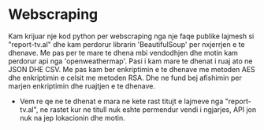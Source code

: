# Webscraping
Kam krijuar nje kod python per webscraping nga nje faqe publike lajmesh si "report-tv.al" dhe kam perdorur librarin 'BeautifulSoup' per nxjerrjen e te dhenave.
Me pas per te mare te dhena mbi vendodhjen dhe motin kam perdorur api nga 'openweathermap'.
Pasi i kam mare te dhenat i ruaj ato ne JSON DHE CSV.
Me pas kam ber enkriptimin e te dhenave me metoden AES dhe enkriptimin e celsit me metoden RSA.
Dhe ne fund bej afishimin per marjen enkriptimin dhe ruajtjen e te dhenave.
* Vem re qe ne te dhenat e mara ne kete rast titujt e lajmeve nga "report-tv.al", ne rastet kur ne titull nuk eshte permendur vendi i ngjarjes, API jon nuk na jep lokacionin dhe motin.
